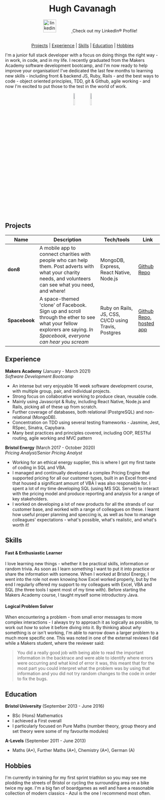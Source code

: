 <h1 align="center">Hugh Cavanagh</h1>
<div align="center">
<a href="https://www.linkedin.com/in/hugh-cavanagh-76a5b3119/"><img src="https://content.linkedin.com/content/dam/me/business/en-us/amp/brand-site/v2/bg/LI-Bug.svg.original.svg" alt="linkedin" hspace="50" height="42" width="42" /> </a>Check out my LinkedIn® Profile!<br><br>

[Projects](#projects) | [Experience](#experience) | [Skills](#skills) | [Education](#education) | [Hobbies](#hobbies)

</div>

I'm a junior full stack developer with a focus on doing things the right way - in work, in code, and in my life. I recently graduated from the Makers Academy software development bootcamp, and I'm now ready to help improve your organisation! I've dedicated the last few months to learning new skills - including front & backend JS, Ruby, Rails - and the best ways to code - object oriented principles, TDD, git & Github, agile working - and now I'm excited to put those to the test in the world of work.

<div align=center>
<img src=https://github-readme-stats.vercel.app/api?username=hacaravan&show_icons=true&theme=tokyonight&hide=stars height=10% />
<img src=https://github-readme-stats.vercel.app/api/top-langs/?username=hacaravan&theme=tokyonight height=10%/>
</div>

## Projects

| Name                         | Description       | Tech/tools        | Link
| ---------------------------- | ----------------- | ----------------- |------
| **don8** | A mobile app to connect charities with people who can help them. Post adverts with what your charity needs, and volunteers can see what you need, and where!  | MongoDB, Express, React Native, Node.js | [Github Repo](https://github.com/JoshSinyor/don8)
| **Spacebook** | A space-themed 'clone' of Facebook. Sign up and scroll through the ether to see what your fellow explorers are saying. _In Spacebook, everyone can hear you scream_ | Ruby on Rails, JS, CSS, CI/CD using Travis, Postgres | [Github Repo](https://github.com/SalarGhotaslo/acebook-sholk), [hosted app](https://fierce-plains-18412.herokuapp.com)

## Experience

**Makers Academy** (January - March 2021)  
_Software Development Bootcamp_

- An intense but very enjoyable 16 week software development course, with multiple group, pair, and individual projects.
- Strong focus on collaborative working to produce clean, reusable code.
- Mainly using Javascript & Ruby, including React Native, Node.js and Rails, picking all of these up from scratch.
- Further coverage of databases, both relational (PostgreSQL) and non-relational (MongoDB).
- Concentration on TDD using several testing frameworks - Jasmine, Jest, RSpec, Sinatra, Capybara.
- Many best practices and principles covered, including OOP, RESTful routing, agile working and MVC pattern

**Bristol Energy** (March 2017 - October 2020)  
_Pricing Analyst/Senior Pricing Analyst_

- Working for an ethical energy supplier, this is where I got my first taste of coding in SQL and VBA.
- I managed and continually developed a complex Pricing Engine that supported pricing for all our customer types, built in an Excel front-end that housed a significant amount of VBA I was also responsible for. I spent a lot of my time developing SQL (using MS SQL Server) to interact with the pricing model and produce reporting and analysis for a range of key stakeholders.
- I worked on developing a lot of new products for all the strands of our customer base, and worked with a range of colleagues on these. I learnt how useful proper planning and speccing is, as well as how to manage colleagues' expectations - what's possible, what's realistic, and what's worth it!


## Skills


#### Fast & Enthusiastic Learner

I love learning new things - whether it be practical skills, information or random trivia. As soon as I learn something I want to put it into practice or share the information with someone.
When I worked at Bristol Energy, I went into the role not even knowing how Excel worked properly, but by the end I regularly offered my support to my colleagues with Excel, VBA and SQL (the three tools I spent most of my time with).
Before starting the Makers Academy course, I taught myself some introductory Java.

#### Logical Problem Solver

When encountering a problem - from small error messages to more complex interactions - I always try to approach it as logically as possible, to work out _how_ to solve it before diving into it. By thinking about _why_ something is or isn't working, I'm able to narrow down a larger problem to a much more specific one. This was noted in one of the external reviews I did while a Makers student, where the reviewer said:
>You did a really good job with being able to read the important information in the backtrace and were able to identify where errors were occurring and what kind of error it was, this meant that for the most part you could interpret what the problem was by using that information and you did not try random changes to the code in order to fix the bugs.

## Education

**Bristol University** (September 2013 - June 2016)

- BSc (Hons) Mathematics
- I achieved a First overall
- I particularly focused on Pure Maths (number theory, group theory and set theory were some of my favourite modules)

**A-Levels** (September 2011 - June 2013)
- Maths (A\*), Further Maths (A\*), Chemistry (A\*), German (A)

## Hobbies

I'm currently in training for my first sprint triathlon so you may see me plodding the streets of Bristol or cycling the surrounding area on a bike twice my age.
I'm a big fan of boardgames as well and have a reasonable collection of modern classics - Azul is the one I recommend most often.
